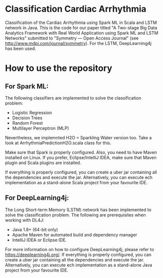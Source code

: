 # Classification Cardiac Arrhythmia
Classification of the Cardiac Arrhythmia using Spark ML in Scala and LSTM network in Java. This is the code for our paper titled "A Two-stage Big Data Analytics Framework with Real World Application using Spark ML and LSTM Networks" submitted to "Symmetry — Open Access Journal" (see http://www.mdpi.com/journal/symmetry). For the LSTM, DeepLearning4j has been used. 

# How to use the repository
## For Spark ML: 
The following classifiers are implemented to solve the classification problem:
- Logistic Regression
- Decision Trees
- Random Forest
- Multilayer Perceptron (MLP)

Nevertheless, we implemnted H2O = Sparkling Water version too. Take a look at ArrhythmiaPredictionH2O.scala class for this. 

Make sure that Spark is properly configured. Also, you need to have Maven installed on Linux. If you prefer, Eclipse/IntelliJ IDEA, make sure that Maven plugin and Scala plugins are installed.  

If everything is properly configured, you can create a uber jar containing all the dependencies and execute the jar. Alternatively, you can execute ech implementation as a stand-alone Scala project from your favourite IDE. 


## For DeepLearning4j: 
The Long Short-term Memory (LSTM) network has been implemented to solve the classification problem. The following are prerequisites when working with DL4J:
- Java 1.8+ (64-bit only)
- Apache Maven for automated build and dependency manager
- IntelliJ IDEA or Eclipse IDE.

For more information on how to configure DeepLearning4j, please refer to https://deeplearning4j.org/. If everything is properly configured, you can create a uber jar containing all the dependencies and execute the jar. Alternatively, you can execute ech implementation as a stand-alone Java project from your favourite IDE. 
